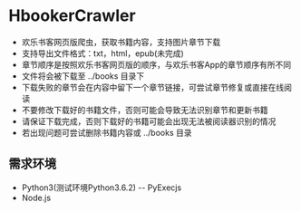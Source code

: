 # HbookerCrawler
- 欢乐书客网页版爬虫，获取书籍内容，支持图片章节下载
- 支持导出文件格式：txt，html，epub(未完成)
- 章节顺序是按照欢乐书客网页版的顺序，与欢乐书客App的章节顺序有所不同
- 文件将会被下载至 ../books 目录下
- 下载失败的章节会在内容中留下一个章节链接，可尝试章节修复或直接在线阅读
- 不要修改下载好的书籍文件，否则可能会导致无法识别章节和更新书籍
- 请保证下载完成，否则下载好的书籍可能会出现无法被阅读器识别的情况
- 若出现问题可尝试删除书籍内容或 ../books 目录

## 需求环境
- Python3(测试环境Python3.6.2)
-- PyExecjs
- Node.js

